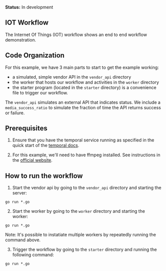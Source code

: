 **Status:** In development 

## IOT Workflow
The Internet Of Things (IOT) workflow shows an end to end workflow demonstration.


## Code Organization
For this example, we have 3 main parts to start to get the example working: 
- a simulated, simple vendor API in the `vendor_api` directory
- the worker that hosts our workflow and activities in the `worker` directory
- the starter program (located in the `starter` directory) is a convenience file to trigger our workflow.

The `vendor_api` simulates an external API that indicates status. We include a `media_success_ratio` to simulate 
the fraction of time the API returns success or failure. 


## Prerequisites 
1. Ensure that you have the temporal service running as specified in the quick start of
the [temporal docs](https://docs.temporal.io/docs/server-quick-install/).

2. For this example, we'll need to have ffmpeg installed. See instructions in the [official website](https://ffmpeg.org/download.html). 


## How to run the workflow

1. Start the vendor api by going to the `vendor_api` directory and starting the server:
```
go run *.go
```

2. Start the worker by going to the `worker` directory and starting the worker:
```
go run *.go
```
Note: It's possible to instatiate multiple workers by repeatedly running the command above.

3. Trigger the workflow by going to the `starter` directory and running the following command:
```
go run *.go
``` 